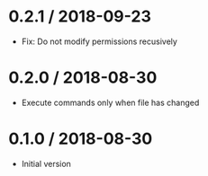 # 0.2.1 / 2018-09-23

  * Fix: Do not modify permissions recusively

# 0.2.0 / 2018-08-30

  * Execute commands only when file has changed

# 0.1.0 / 2018-08-30

  * Initial version
